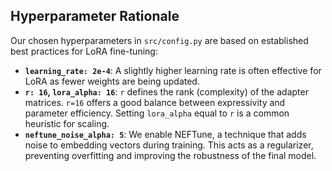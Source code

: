 <h2>Hyperparameter Rationale</h2>
<p>Our chosen hyperparameters in <code>src/config.py</code> are based on established best practices for LoRA fine-tuning:</p>
<ul>
    <li><b><code>learning_rate: 2e-4</code></b>: A slightly higher learning rate is often effective for LoRA as fewer weights are being updated.</li>
    <li><b><code>r: 16</code>, <code>lora_alpha: 16</code></b>: <code>r</code> defines the rank (complexity) of the adapter matrices. <code>r=16</code> offers a good balance between expressivity and parameter efficiency. Setting <code>lora_alpha</code> equal to <code>r</code> is a common heuristic for scaling.</li>
    <li><b><code>neftune_noise_alpha: 5</code></b>: We enable NEFTune, a technique that adds noise to embedding vectors during training. This acts as a regularizer, preventing overfitting and improving the robustness of the final model.</li>
</ul>